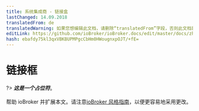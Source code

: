 ```yaml
---
title: 系统集成商 - 链接盒
lastChanged: 14.09.2018
translatedFrom: de
translatedWarning: 如果您想编辑此文档，请删除“translatedFrom”字段，否则此文档将再次自动翻译
editLink: https://github.com/ioBroker/ioBroker.docs/edit/master/docs/zh-cn/integrators/linkbox.md
hash: ebafdy75kl3qxVBKBUPMPgcCbHm0HWougnxpOJT/+fE=
---
```

# 链接框
?> ***这是一个占位符***。<br><br>帮助 ioBroker 并扩展本文。请注意[ioBroker 风格指南](https://www.iobroker.net/#de/documentation/community/styleguidedoc.md)，以便更容易地采用更改。